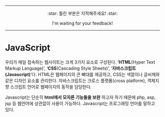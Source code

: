 ***
<p align=center> :star: 틀린 부분은 지적해주세요! :star:  
<p align=center> I'm waiting for your feedback!  

***  
  
# JavaScript
우리가 매일 접속하는 웹사이트는 크게 3가지 요소로 구성된다. ‘__HTML__(Hyper Text Markup Language)’, ‘__CSS__(Cascading Style Sheets)’, ‘__자바스크립트(Javascript)__’다. HTML은 웹페이지의 큰 뼈대를 제공하고, CSS는 색깔이나 글씨체와 같은 디자인 요소를 관리한다. 자바스크립트는 크로스 플랫폼(cross platform), 객체지향 스크립트 언어로 웹페이지의 동작을 담당한다.  

Javascript는 단순히 __html에서 모자른 기능들을 보완__ 하고자 하기 때문에 php, asp, jsp 등 웹언어에 상관없이 사용이 가능하다. Javascript는 프로그래밍 언어를 말하고 있다.  
<br/><br/>
